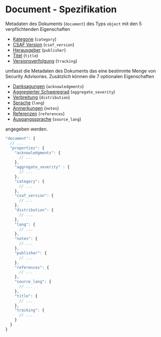 # Document - Spezifikation

Metadaten des Dokuments (`document`) des Typs `object` mit den 5 verpflichtenden Eigenschaften

* [Kategorie](document/category-spec.de.md) (`category`)
* [CSAF Version](document/csaf_version-spec.de.md) (`csaf_version`)
* [Herausgeber](document/publisher-spec.de.md) (`publisher`)
* [Titel](document/title-spec.de.md) (`title`)
* [Versionsverfolgung](document/tracking-spec.de.md) (`tracking`)

umfasst die Metadaten des Dokuments das eine bestimmte Menge von Security Advisories.
Zusätzlich können die 7 optionalen Eigenschaften

* [Danksagungen](document/acknowledgments-spec.de.md) (`acknowledgments`)
* [Aggregierter Schweregrad](document/aggregate_severity-spec.de.md) (`aggregate_severity`)
* [Verbreitung](document/distribution-spec.de.md) (`distribution`)
* [Sprache](document/lang-spec.de.md) (`lang`)
* [Anmerkungen](document/notes-spec.de.md) (`notes`)
* [Referenzen](document/references-spec.de.md) (`references`)
* [Ausgangssprache](document/source_lang-spec.de.md) (`source_lang`)

angegeben werden.

```javascript
"document": {
  // ...
  "properties": {
    "acknowledgments": {
      // ...
    },
    "aggregate_severity" : {
      // ...
    },
    "category": {
      // ...
    },
    "csaf_version": {
      // ...
    },
    "distribution": {
      // ...
    },
    "lang": {
      // ...
    },
    "notes": {
      // ...
    },
    "publisher": {
      // ...
    },
    "references": {
      // ...
    },
    "source_lang": {
      // ...
    },
    "title": {
      // ...
    },
    "tracking": {
      // ...
    }
  }
}
```
